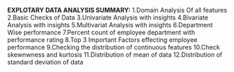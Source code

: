 **EXPLOTARY DATA ANALYSIS SUMMARY:**
1.Domain Analysis Of all features
2.Basic Checks of Data
3.Univariate Analysis with insights
4.Bivariate Analysis with insights
5.Multivariat Analysis with insights
6.Department Wise performance
7.Percent count of employee department with performance rating
8.Top 3 Important Factors effecting employee performance
9.Checking the distribution of continuous features
10.Check skewnwness and kurtosis
11.Distribution of mean of data
12.Distribution of standard deviation of data
